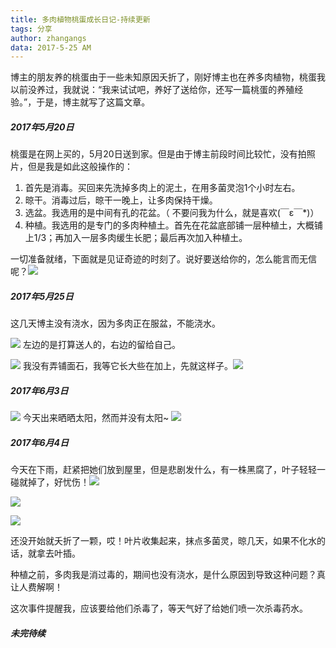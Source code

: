 ```yaml
---
title: 多肉植物桃蛋成长日记-持续更新
tags: 分享
author: zhangangs
data: 2017-5-25 AM
---
```

博主的朋友养的桃蛋由于一些未知原因夭折了，刚好博主也在养多肉植物，桃蛋我以前没养过，我就说：“我来试试吧，养好了送给你，还写一篇桃蛋的养殖经验。”，于是，博主就写了这篇文章。

##### 2017年5月20日
桃蛋是在网上买的，5月20日送到家。但是由于博主前段时间比较忙，没有拍照片，但是我是如此这般操作的：
 1. 首先是消毒。买回来先洗掉多肉上的泥土，在用多菌灵泡1个小时左右。
 2. 晾干。消毒过后，晾干一晚上，让多肉保持干燥。
 4. 选盆。我选用的是中间有孔的花盆。（ 不要问我为什么，就是喜欢(￣ε￣*)）
 3. 种植。我选用的是专门的多肉种植土。首先在花盆底部铺一层种植土，大概铺上1/3；再加入一层多肉缓生长肥；最后再次加入种植土。

一切准备就绪，下面就是见证奇迹的时刻了。说好要送给你的，怎么能言而无信呢？![](https://tb2.bdstatic.com/tb/editor/images/tsj/t_0019.gif)
 
##### 2017年5月25日

这几天博主没有浇水，因为多肉正在服盆，不能浇水。

![](/images/5-25/1.jpg)
左边的是打算送人的，右边的留给自己。

![](/images/5-25/3.jpg)
我没有弄铺面石，我等它长大些在加上，先就这样子。![](https://tb2.bdstatic.com/tb/editor/images/tsj/t_0028.gif) 

##### 2017年6月3日

![](/images/5-25/4.jpg)
今天出来晒晒太阳，然而并没有太阳~ ![](https://tb2.bdstatic.com/tb/editor/images/tsj/t_0032.gif)

##### 2017年6月4日

今天在下雨，赶紧把她们放到屋里，但是悲剧发什么，有一株黑腐了，叶子轻轻一碰就掉了，好忧伤！![](https://tb2.bdstatic.com/tb/editor/images/face/i_f09.png)

![](/images/5-25/5.jpg)

![](/images/5-25/6.jpg)

还没开始就夭折了一颗，哎！叶片收集起来，抹点多菌灵，晾几天，如果不化水的话，就拿去叶插。

种植之前，多肉我是消过毒的，期间也没有浇水，是什么原因到导致这种问题？真让人费解啊！

这次事件提醒我，应该要给他们杀毒了，等天气好了给她们喷一次杀毒药水。



##### 未完待续